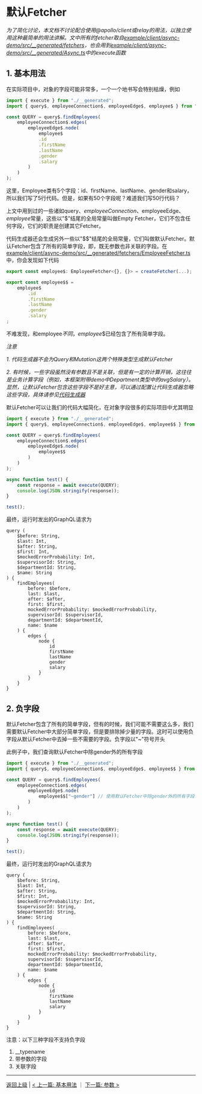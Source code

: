 # 默认Fetcher

*为了简化讨论，本文档不讨论配合使用@apollo/client或relay的用法，以独立使用这种最简单的用法讲解。文中所有的fetcher取自[example/client/async-demo/src/__generated/fetchers](../../example/client/async-demo/src/__generated/fetchers)，也会用到[example/client/async-demo/src/__generated/Async.ts](../../example/client/async-demo/src/__generated/Async.ts)中的execute函数*

## 1. 基本用法

在实际项目中，对象的字段可能非常多，一个一个地书写会特别枯燥，例如
```ts
import { execute } from "./__generated";
import { query$, employeeConnection$, employeeEdge$, employee$ } from "./__generated/fetchers";

const QUERY = query$.findEmployees(
    employeeConnection$.edges(
        employeeEdge$.node(
            employee$
            .id
            .firstName
            .lastName
            .gender
            .salary
        )
    )
);
```

这里，Employee类有5个字段：id、firstName、lastName、gender和salary，所以我们写了5行代码。但是，如果有50个字段呢？难道我们写50行代码？

上文中用到过的一些诸如query$、employeeConnection$、employeeEdge$、employee$常量，这些以"$"结尾的全局常量叫做Empty Fetcher，它们不包含任何字段，它们的职责是创建其它Fetcher。

代码生成器还会生成另外一些以"$$"结尾的全局常量，它们叫做默认Fetcher。默认Fetcher包含了所有的简单字段，即，既无参数也非关联的字段。在[example/client/async-demo/src/__generated/fetchers/EmployeeFetcher.ts](../../example/client/async-demo/src/__generated/fetchers/EmployeeFetcher.ts)中，你会发现如下代码
```ts
export const employee$: EmployeeFetcher<{}, {}> = createFetcher(...);

export const employee$$ = 
    employee$
        .id
        .firstName
        .lastName
        .gender
        .salary
;

```
不难发现，和employee$不同，employee$$已经包含了所有简单字段。

*注意*

*1. 代码生成器不会为Query和Mutation这两个特殊类型生成默认Fetcher*

*2. 有时候，一些字段虽然没有参数且不是关联，但是有一定的计算开销，这往往是业务计算字段（例如，本框架附带demo中Department类型中的avgSalary）。显然，让默认Fetcher包含这些字段不是好主意，可以通过配置让代码生成器忽略这些字段，具体请参见[代码生成器](../generator_zh_CN.md)*

默认Fetcher可以让我们的代码大幅简化，在对象字段很多的实际项目中尤其明显
```ts
import { execute } from "./__generated";
import { query$, employeeConnection$, employeeEdge$, employee$$ } from "./__generated/fetchers";

const QUERY = query$.findEmployees(
    employeeConnection$.edges(
        employeeEdge$.node(
            employee$$
        )
    )
);

async function test() {
    const response = await execute(QUERY);
    console.log(JSON.stringify(response));
}

test();

```
最终，运行时发出的GraphQL请求为
```
query (
    $before: String, 
    $last: Int, 
    $after: String, 
    $first: Int, 
    $mockedErrorProbability: Int, 
    $supervisorId: String, 
    $departmentId: String, 
    $name: String
) {
    findEmployees(
        before: $before, 
        last: $last, 
        after: $after, 
        first: $first, 
        mockedErrorProbability: $mockedErrorProbability, 
        supervisorId: $supervisorId, 
        departmentId: $departmentId, 
        name: $name
    ) {
        edges {
            node {
                id
                firstName
                lastName
                gender
                salary
            }
        }
    }
}
```

## 2. 负字段

默认Fetcher包含了所有的简单字段，但有的时候，我们可能不需要这么多，我们需要默认Fetcher中大部分简单字段，但是要排除掉少量的字段。这时可以使用负字段从默认Fetcher中去掉一些不需要的字段。负字段以"~"符号开头

此例子中，我们查询默认Fetcher中除gender外的所有字段

```ts
import { execute } from "./__generated";
import { query$, employeeConnection$, employeeEdge$, employee$$ } from "./__generated/fetchers";

const QUERY = query$.findEmployees(
    employeeConnection$.edges(
        employeeEdge$.node(
            employee$$["~gender"] // 使用默认Fetcher中除gender外的所有字段
        )
    )
);

async function test() {
    const response = await execute(QUERY);
    console.log(JSON.stringify(response));
}

test();

```
最终，运行时发出的GraphQL请求为
```
query (
    $before: String, 
    $last: Int, 
    $after: String, 
    $first: Int, 
    $mockedErrorProbability: Int, 
    $supervisorId: String, 
    $departmentId: String, 
    $name: String
) {
    findEmployees(
        before: $before, 
        last: $last, 
        after: $after, 
        first: $first, 
        mockedErrorProbability: $mockedErrorProbability, 
        supervisorId: $supervisorId, 
        departmentId: $departmentId, 
        name: $name
    ) {
        edges {
            node {
                id
                firstName
                lastName
                salary
            }
        }
    }
}
```

注意：以下三种字段不支持负字段
1. __typename
2. 带参数的字段
3. 关联字段

----------------------
[返回上级](./README_zh_CN.md) | [< 上一篇: 基本用法](./basic_zh_CN.md) ｜ [下一篇: 参数 >](./variables_zh_CN.md)
